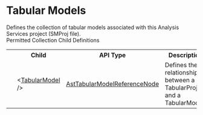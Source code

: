 # Tabular Models

<div class="LanguageSummary"><div class ="SummaryItem">Defines the collection of tabular models associated with this Analysis Services project (SMProj file).</div></div><div class="SchemaBindingGroup"><div class="SchemaBindingGroupHeader">Permitted Collection Child Definitions</div><table id="SchemaBindingList" class="SchemaBindingList"><tbody><tr><th class="SchemaBindingIconColumnHeader">&nbsp;</th><th class="SchemaBindingNameColumnHeader">Child</th><th class="SchemaBindingTypeColumnHeader">API Type</th><th class="SchemaBindingSummaryColumnHeader">Description</th></tr><tr class="cd0"><td class="SchemaBindingIcon"><div class="NotRequired" /></td><td class="SchemaBindingName"><span class="punc">&lt;</span><a href=Varigence.Languages.Biml.Project.AstTabularModelReferenceNode.html">TabularModel</a><span class="punc"> /&gt;</span></td><td class="SchemaBindingType"><a href="../api-reference/Varigence.Languages.Biml.Project.AstTabularModelReferenceNode.html">AstTabularModelReferenceNode</a></td><td class="SchemaBindingSummary">Defines the relationship between a TabularProject and a TabularModel.</td></tr></tbody></table></div>